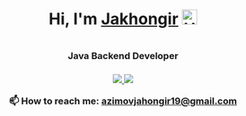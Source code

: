 <h1 align="center">Hi, I'm <a href="#" target="_blank">Jakhongir</a>
<img alt="Hello!" width="27px" src="https://media.giphy.com/media/hvRJCLFzcasrR4ia7z/giphy.gif"><h1/>
<h3 align="center">Java Backend Developer<h3/>
  
<p align='center'>
   <a href="https://www.linkedin.com/in/jahongir-azimov">
       <img src="https://img.shields.io/badge/linkedin-%230077B5.svg?&style=for-the-badge&logo=linkedin&logoColor=white"/>
   </a>
   <a href="https://t.me/jakhongir_azimoov">
       <img src="https://img.shields.io/badge/Telegram-2CA5E0?style=for-the-badge&logo=telegram&logoColor=white"/>
   </a>
<p align='center'>
   📫 How to reach me: <a href='https://mail.google.com/mail/u/0/#inbox'>azimovjahongir19@gmail.com</a>
</p>
